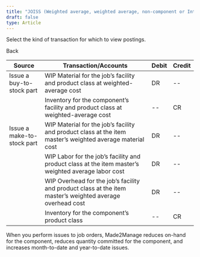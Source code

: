 ```yaml
---
title: "JOISS (Weighted average, weighted average, non-component or Internal job for stock)"
draft: false
type: Article
---
```


Select the kind of transaction for which to view postings. 

Back

| Source                     | Transaction/Accounts                                                                                      | Debit | Credit |
|----------------------------|-----------------------------------------------------------------------------------------------------------|-------|--------|
| Issue a buy-to-stock part  | WIP Material for the job’s facility and product class at weighted-average cost                            | DR    | --     |
|                            | Inventory for the component’s facility and product class at weighted-average cost                         | --    | CR     |
| Issue a make-to-stock part | WIP Material for the job’s facility and product class at the item master’s weighted average material cost | DR    | --     |
|                            | WIP Labor for the job’s facility and product class at the item master’s weighted average labor cost       | DR    | --     |
|                            | WIP Overhead for the job’s facility and product class at the item master’s weighted average overhead cost | DR    | --     |
|                            | Inventory for the component’s product class                                                               | --    | CR     |

When you perform issues to job orders, Made2Manage reduces on-hand for the component, reduces quantity committed for the component, and increases month-to-date and year-to-date issues.